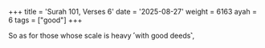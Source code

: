 +++
title = 'Surah 101, Verses 6'
date = '2025-08-27'
weight = 6163
ayah = 6
tags = ["good"]
+++

So as for those whose scale is heavy ˹with good deeds˺,